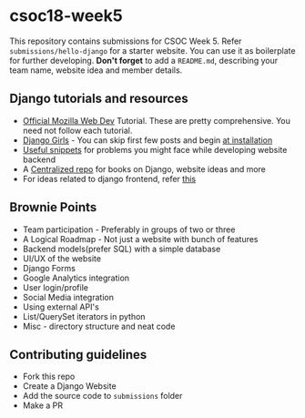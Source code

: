 # csoc18-week5

This repository contains submissions for CSOC Week 5. Refer `submissions/hello-django` for a starter website. You can use it as boilerplate for further developing. **Don't forget** to add a `README.md`, describing your team name, website idea and member details.


## Django tutorials and resources

+ [Official Mozilla Web Dev](https://developer.mozilla.org/en-US/docs/Learn/Server-side/Django/skeleton_website) Tutorial. These are pretty comprehensive. You need not follow each tutorial.
+ [Django Girls](https://tutorial.djangogirls.org/en/) - You can skip first few posts and begin [at installation](https://tutorial.djangogirls.org/en/django_installation/)
+ [Useful snippets](https://djangosnippets.org/snippets/) for problems you might face while developing website backend
+ A [Centralized repo](https://github.com/rosarior/awesome-django) for books on Django, website ideas and more
+ For ideas related to django frontend, refer [this](https://django-frontend-skeleton.readthedocs.io/en/latest/)

## Brownie Points

+ Team participation - Preferably in groups of two or three
+ A Logical Roadmap - Not just a website with bunch of features
+ Backend models(prefer SQL) with a simple database
+ UI/UX of the website
+ Django Forms
+ Google Analytics integration
+ User login/profile
+ Social Media integration
+ Using external API's
+ List/QuerySet iterators in python
+ Misc - directory structure and neat code 

## Contributing guidelines

+ Fork this repo
+ Create a Django Website
+ Add the source code to `submissions` folder
+ Make a PR
